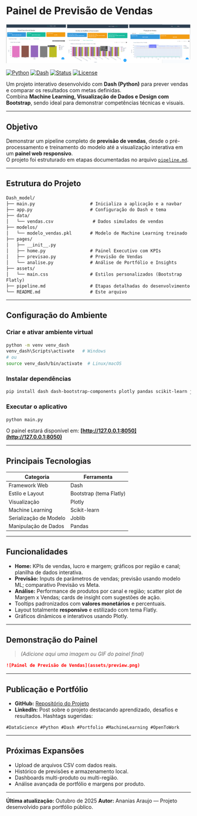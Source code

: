 # Painel de Previsão de Vendas

![Preview do Painel](assets/preview.png)

[![Python](https://img.shields.io/badge/Python-3.11-blue?logo=python)](https://www.python.org/)
[![Dash](https://img.shields.io/badge/Dash-Framework-brightgreen?logo=plotly)](https://dash.plotly.com/)
[![Status](https://img.shields.io/badge/Status-Concluído-success)]()
[![License](https://img.shields.io/badge/License-MIT-lightgrey)]()

Um projeto interativo desenvolvido com **Dash (Python)** para prever vendas e comparar os resultados com metas definidas.  
Combina **Machine Learning, Visualização de Dados e Design com Bootstrap**, sendo ideal para demonstrar competências técnicas e visuais.


---

## Objetivo
Demonstrar um pipeline completo de **previsão de vendas**, desde o pré-processamento e treinamento do modelo até a visualização interativa em um **painel web responsivo**.  
O projeto foi estruturado em etapas documentadas no arquivo [`pipeline.md`](pipeline.md).

---

## Estrutura do Projeto

```text
Dash_model/
├── main.py                     # Inicializa a aplicação e a navbar
├── app.py                      # Configuração do Dash e tema
├── data/
│   └── vendas.csv               # Dados simulados de vendas
├── modelos/
│   └── modelo_vendas.pkl       # Modelo de Machine Learning treinado
├── pages/
│   ├── __init__.py
│   ├── home.py                 # Painel Executivo com KPIs
│   ├── previsao.py             # Previsão de Vendas
│   └── analise.py              # Análise de Portfólio e Insights
├── assets/
│   └── main.css                # Estilos personalizados (Bootstrap Flatly)
├── pipeline.md                 # Etapas detalhadas do desenvolvimento
└── README.md                   # Este arquivo
````

---

## Configuração do Ambiente

### Criar e ativar ambiente virtual

```bash
python -m venv venv_dash
venv_dash\Scripts\activate   # Windows
# ou
source venv_dash/bin/activate  # Linux/macOS
```

### Instalar dependências

```bash
pip install dash dash-bootstrap-components plotly pandas scikit-learn joblib
```

### Executar o aplicativo

```bash
python main.py
```

O painel estará disponível em:
**[http://127.0.0.1:8050](http://127.0.0.1:8050)**

---

## Principais Tecnologias

| Categoria              | Ferramenta              |
| ---------------------- | ----------------------- |
| Framework Web          | Dash                    |
| Estilo e Layout        | Bootstrap (tema Flatly) |
| Visualização           | Plotly                  |
| Machine Learning       | Scikit-learn            |
| Serialização de Modelo | Joblib                  |
| Manipulação de Dados   | Pandas                  |

---

## Funcionalidades

* **Home:** KPIs de vendas, lucro e margem; gráficos por região e canal; planilha de dados interativa.
* **Previsão:** Inputs de parâmetros de vendas; previsão usando modelo ML; comparativo Previsão vs Meta.
* **Análise:** Performance de produtos por canal e região; scatter plot de Margem x Vendas; cards de insight com sugestões de ação.
* Tooltips padronizados com **valores monetários** e percentuais.
* Layout totalmente **responsivo** e estilizado com tema Flatly.
* Gráficos dinâmicos e interativos usando Plotly.

---

## Demonstração do Painel

> *(Adicione aqui uma imagem ou GIF do painel final)*

```md
![Painel de Previsão de Vendas](assets/preview.png)
```

---

## Publicação e Portfólio

* **GitHub:** [Repositório do Projeto](https://github.com/ene-araujo/Dash_model)
* **LinkedIn:** Post sobre o projeto destacando aprendizado, desafios e resultados.
  Hashtags sugeridas:

```text
#DataScience #Python #Dash #Portfolio #MachineLearning #OpenToWork
```

---

## Próximas Expansões

* Upload de arquivos CSV com dados reais.
* Histórico de previsões e armazenamento local.
* Dashboards multi-produto ou multi-região.
* Análise avançada de portfólio e margens por produto.

---

**Última atualização:** Outubro de 2025
**Autor:** Ananias Araujo — Projeto desenvolvido para portfólio público.

  

